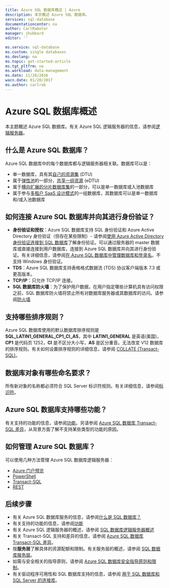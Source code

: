 ```yaml
---
title: Azure SQL 数据库概述 | Azure
description: 本页概述 Azure SQL 数据库。
services: sql-database
documentationcenter: na
author: CarlRabeler
manager: jhubbard
editor: ''

ms.service: sql-database
ms.custom: single databases
ms.devlang: na
ms.topic: get-started-article
ms.tgt_pltfrm: na
ms.workload: data-management
ms.date: 11/28/2016
wacn.date: 01/20/2017
ms.author: carlrab
---
```


# Azure SQL 数据库概述
本主题概述 Azure SQL 数据库。有关 Azure SQL 逻辑服务器的信息，请参阅[逻辑服务器](./sql-database-server-overview.md)。

## 什么是 Azure SQL 数据库？
Azure SQL 数据库中的每个数据库都与逻辑服务器相关联。数据库可以是：

- 单一数据库，具有其[自己的资源集](./sql-database-what-is-a-dtu.md#what-are-database-transaction-units-dtus) (DTU)
- 属于[弹性池](./sql-database-elastic-pool.md)的一部分，[共享一组资源](./sql-database-what-is-a-dtu.md#what-are-elastic-database-transaction-units-edtus) (eDTU)
- 属于[横向扩展的分片数据库集](./sql-database-elastic-scale-introduction.md#horizontal-and-vertical-scaling)的一部分，可以是单一数据库或入池数据库
- 属于参与[多租户 SaaS 设计模式](./sql-database-design-patterns-multi-tenancy-saas-applications.md)的一组数据库，其数据库可以是单一数据库和/或入池数据库

## 如何连接 Azure SQL 数据库并向其进行身份验证？

- **身份验证和授权**：Azure SQL 数据库支持 SQL 身份验证和 Azure Active Directory 身份验证（但存在某些限制）- 请参阅[使用 Azure Active Directory 身份验证连接到 SQL 数据库](./sql-database-aad-authentication.md)了解身份验证。可以通过服务器的 master 数据库或直接连接到用户数据库，连接到 Azure SQL 数据库并向其进行身份验证。有关详细信息，请参阅[在 Azure SQL 数据库中管理数据库和登录名](./sql-database-manage-logins.md)。不支持 Windows 身份验证。
- **TDS**：Azure SQL 数据库支持表格格式数据流 (TDS) 协议客户端版本 7.3 或更高版本。
- **TCP/IP**：只允许 TCP/IP 连接。
- **SQL 数据库防火墙**：为了保护用户数据，在用户指定哪些计算机具有访问权限之前，SQL 数据库防火墙将禁止所有对数据库服务器或其数据库的访问。请参阅[防火墙](./sql-database-firewall-configure.md)

## 支持哪些排序规则？
Azure SQL 数据库使用的默认数据库排序规则是 **SQL\_LATIN1\_GENERAL\_CP1\_CI\_AS**，其中 **LATIN1\_GENERAL** 是英语(美国)，**CP1** 是代码页 1252，**CI** 是不区分大小写，**AS** 是区分重音。无法改变 V12 数据库的排序规则。有关如何设置排序规则的详细信息，请参阅 [COLLATE (Transact-SQL)](https://msdn.microsoft.com/zh-cn/library/ms184391.aspx)。

## 数据库对象有哪些命名要求？

所有新对象的名称都必须符合 SQL Server 标识符规则。有关详细信息，请参阅[标识符](https://msdn.microsoft.com/zh-cn/library/ms175874.aspx)。

## Azure SQL 数据库支持哪些功能？

有关支持的功能的信息，请参阅[功能](./sql-database-features.md)。另请参阅 [Azure SQL 数据库 Transact-SQL 差异](./sql-database-transact-sql-information.md)，从背景方面了解不支持某些类型的功能的原因。

## 如何管理 Azure SQL 数据库？

可以使用几种方法管理 Azure SQL 数据库逻辑服务器：

- [Azure 门户预览](./sql-database-manage-portal.md)
- [PowerShell](./sql-database-manage-powershell.md)
- [Transact-SQL](./sql-database-manage-azure-ssms.md)
- [REST](https://docs.microsoft.com/rest/api/sql/)

## 后续步骤

- 有关 Azure SQL 数据库服务的信息，请参阅[什么是 SQL 数据库？](./sql-database-technical-overview.md)
- 有关支持的功能的信息，请参阅[功能](./sql-database-features.md)
- 有关 Azure SQL 逻辑服务器的概述，请参阅 [SQL 数据库逻辑服务器概述](./sql-database-server-overview.md)
- 有关 Transact-SQL 支持和差异的信息，请参阅 [Azure SQL 数据库 Transact-SQL 差异](./sql-database-transact-sql-information.md)。
- 按**服务层**了解具体的资源配额和限制。有关服务层的概述，请参阅 [SQL 数据库服务层](./sql-database-service-tiers.md)。
- 如需与安全相关的指导原则，请参阅 [Azure SQL 数据库安全指导原则和限制](./sql-database-security-guidelines.md)。
- 有关驱动程序可用性和 SQL 数据库支持的信息，请参阅 [用于 SQL 数据库和 SQL Server 的连接库](./sql-database-libraries.md)。

<!---HONumber=Mooncake_0116_2017-->